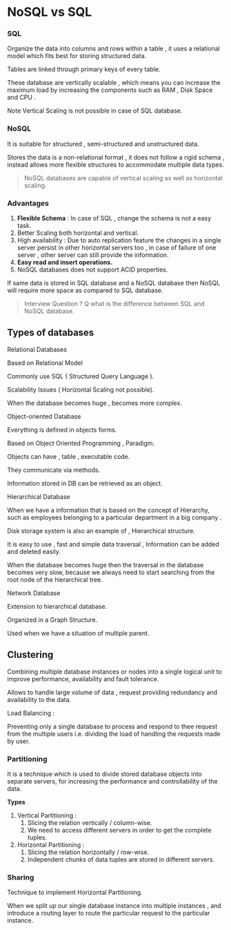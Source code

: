 # NoSQL vs SQL

### SQL

Organize the data into columns and rows within a table , it uses a relational model which fits best for storing structured data. 

Tables are linked through primary keys of every table. 

These database are vertically scalable , which means you can increase the maximum load by increasing the components such as RAM , Disk Space and CPU . 

Note Vertical Scaling is not possible in case of SQL database. 

### NoSQL

It is suitable for structured , semi-structured and unstructured data.

Stores the data is a non-relational format , it does not follow a rigid schema , instead allows more flexible structures to accommodate multiple data types. 

> NoSQL databases are capable of vertical scaling as well as horizontal scaling.
> 

### Advantages

1. **Flexible Schema** : In case of SQL , change the schema is not a easy task. 
2. Better Scaling both horizontal and vertical. 
3. High availability : Due to auto replication feature the changes in a single server persist in other horizontal servers too , in case of failure of one server , other server can still provide the information.
4. **Easy read and insert operations.**  
5. NoSQL databases does not support ACID properties. 

If same data is stored in SQL database and a NoSQL database then NoSQL will require more space as compared to SQL database. 

> Interview Question ? 
Q what is the difference between SQL and NoSQL database.
> 

## Types of databases

Relational Databases

Based on Relational Model 

Commonly use SQL ( Structured Query Language ). 

Scalability Issues ( Horizontal Scaling not possible). 

When the database becomes huge , becomes more complex. 

Object-oriented Database 

Everything is defined in objects forms.

Based on Object Oriented Programming , Paradigm.

Objects can have , table , executable code. 

They communicate via methods. 

Information stored in DB can be retrieved  as an object. 

Hierarchical Database

When we have a information that is based on the concept of Hierarchy, such as employees belonging to a particular department in a big company . 

Disk storage system is also an example of , Hierarchical structure. 

It is easy to use , fast and simple data traversal , Information can be added and deleted easily. 

When the database becomes huge then the traversal in the database becomes very slow, because we always need to start searching from the root node of the hierarchical tree. 

Network Database

Extension to hierarchical database. 

Organized in a Graph Structure. 

Used when we have a situation of multiple parent. 

## Clustering

Combining multiple database instances or nodes into a single logical unit to improve performance, availability and fault tolerance. 

Allows to handle large volume of data , request providing redundancy and availability to the data. 

Load Balancing : 

Preventing only a single database to process and respond to thee request from the multiple users i.e. dividing the load of handling the requests made by user. 

### Partitioning

It is a technique which is used to divide stored database objects into separate servers, for increasing the performance and controllability of the data. 

**Types** 

1. Vertical Partitioning : 
    1. Slicing the relation vertically / column-wise. 
    2. We need to access different servers in order to get the complete tuples. 
2. Horizontal Partitioning :
    1. Slicing the relation horizontally  / row-wise. 
    2. Independent chunks of data tuples are stored in different servers. 

### Sharing

Technique to implement Horizontal Partitioning. 

When we split up our single database instance into multiple instances , and introduce a routing layer to route the particular request to the particular instance.
